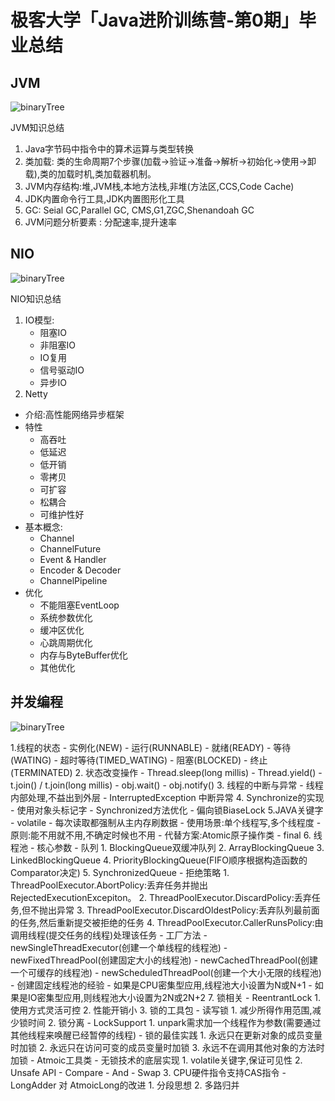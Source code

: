 # 极客大学「Java进阶训练营-第0期」毕业总结




## JVM
  ![binaryTree](pic/jvm.jpg "kafka集群性能测试")
    
JVM知识总结
1. Java字节码中指令中的算术运算与类型转换
2. 类加载: 类的生命周期7个步骤(加载->验证->准备->解析->初始化->使用->卸载),类的加载时机,类加载器机制。
3. JVM内存结构:堆,JVM栈,本地方法栈,非堆(方法区,CCS,Code Cache)
4. JDK内置命令行工具,JDK内置图形化工具
5. GC: Seial GC,Parallel GC, CMS,G1,ZGC,Shenandoah GC
6. JVM问题分析要素 : 分配速率,提升速率

## NIO
  ![binaryTree](pic/nio.jpg "kafka集群性能测试")

NIO知识总结
1. IO模型: 
    - 阻塞IO
    - 非阻塞IO
    - IO复用
    - 信号驱动IO
    - 异步IO
2. Netty
- 介绍:高性能网络异步框架
- 特性 
    - 高吞吐
    - 低延迟
    - 低开销 
    - 零拷贝
    - 可扩容
    - 松耦合
    - 可维护性好
- 基本概念:
    - Channel
    - ChannelFuture
    - Event & Handler
    - Encoder & Decoder 
    - ChannelPipeline
- 优化
    - 不能阻塞EventLoop
    - 系统参数优化
    - 缓冲区优化
    - 心跳周期优化
    - 内存与ByteBuffer优化
    - 其他优化


## 并发编程

  ![binaryTree](pic/concurrent.png "kafka集群性能测试")

1.线程的状态
    - 实例化(NEW)
    - 运行(RUNNABLE)
    - 就绪(READY)
    - 等待(WATING)
    - 超时等待(TIMED_WATING)
    - 阻塞(BLOCKED)
    - 终止(TERMINATED)
2. 状态改变操作
    - Thread.sleep(long millis)
    - Thread.yield()
    - t.join() / t.join(long millis)
    - obj.wait()
    - obj.notify()
3. 线程的中断与异常 
    - 线程内部处理,不益出到外层
    - InterruptedException 中断异常
4. Synchronize的实现
    - 使用对象头标记字
    - Synchronized方法优化
    - 偏向锁BiaseLock
5.JAVA关键字
    - volatile
      - 每次读取都强制从主内存刷数据
      - 使用场景:单个线程写,多个线程度
      - 原则:能不用就不用,不确定时候也不用
      - 代替方案:Atomic原子操作类
    - final
6. 线程池
    - 核心参数
      - 队列
        1. BlockingQueue双缓冲队列
        2. ArrayBlockingQueue
        3. LinkedBlockingQueue
        4. PriorityBlockingQueue(FIFO顺序根据构造函数的Comparator决定)
        5. SynchronizedQueue
      - 拒绝策略
        1. ThreadPoolExecutor.AbortPolicy:丢弃任务并抛出RejectedExecutionExcepiton。
        2. ThreadPoolExecutor.DiscardPolicy:丢弃任务,但不抛出异常
        3. ThreadPoolExecutor.DiscardOldestPolicy:丢弃队列最前面的任务,然后重新提交被拒绝的任务
        4. ThreadPoolExecutor.CallerRunsPolicy:由调用线程(提交任务的线程)处理该任务
    - 工厂方法
       -  newSingleThreadExecutor(创建一个单线程的线程池)
       -  newFixedThreadPool(创建固定大小的线程池)
       -  newCachedThreadPool(创建一个可缓存的线程池)
       -  newScheduledThreadPool(创建一个大小无限的线程池)
    - 创建固定线程池的经验
       - 如果是CPU密集型应用,线程池大小设置为N或N+1
       - 如果是IO密集型应用,则线程池大小设置为2N或2N+2
7. 锁相关
    - ReentrantLock
      1. 使用方式灵活可控
      2. 性能开销小
      3. 锁的工具包
    - 读写锁
      1. 减少所得作用范围,减少锁时间
      2. 锁分离
    - LockSupport
      1. unpark需求加一个线程作为参数(需要通过其他线程来唤醒已经暂停的线程)
    - 锁的最佳实践
      1. 永远只在更新对象的成员变量时加锁
      2. 永远只在访问可变的成员变量时加锁
      3. 永远不在调用其他对象的方法时加锁
    - Atmoic工具类
       - 无锁技术的底层实现
         1. volatile关键字,保证可见性
         2. Unsafe API - Compare - And - Swap
         3. CPU硬件指令支持CAS指令
       - LongAdder 对 AtmoicLong的改进
         1. 分段思想
         2. 多路归并